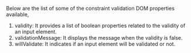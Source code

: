 
  Below are the list of some of the constraint validation DOM properties available,

  1. validity: It provides a list of boolean properties related to the validity of an input element.
  2. validationMessage: It displays the message when the validity is false.
  3. willValidate: It indicates if an input element will be validated or not.
